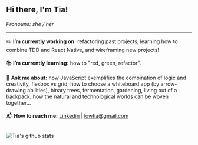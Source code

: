 ## Hi there, I'm Tia!
*Pronouns: she / her*
***

:pencil2: **I’m currently working on:** refactoring past projects, learning how to combine TDD and React Native, and wireframing new projects! 
<br>
<br>
:books: **I’m currently learning:** how to "red, green, refactor".
<br>
<br>
:speech_balloon: **Ask me about:** how JavaScript exemplifies the combination of logic and creativity, flexbox vs grid, how to choose a whiteboard app (by arrow-drawing abilities), binary trees, fermentation, gardening, living out of a backpack, how the natural and technological worlds can be woven together...
 <br>
 <br>
 :mailbox_with_mail: **How to reach me:** <a href="https://www.linkedin.com/in/tia-low/">Linkedin</a>  |  <lowtia@gmail.com>
 <br>
 <br>


![Tia's github stats](https://github-readme-stats.vercel.app/api?username=TiaLow)

